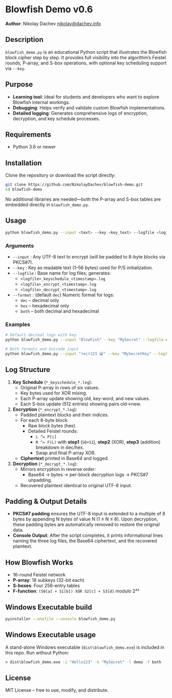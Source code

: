 # Blowfish Demo v0.6

**Author**: Nikolay Dachev <nikolay@dachev.info>

## Description

`blowfish_demo.py` is an educational Python script that illustrates the Blowfish block cipher step by step. It provides full visibility into the algorithm’s Feistel rounds, P-array, and S-box operations, with optional key scheduling support via `--key`.

## Purpose

- **Learning tool**: Ideal for students and developers who want to explore Blowfish internal workings.
- **Debugging**: Helps verify and validate custom Blowfish implementations.
- **Detailed logging**: Generates comprehensive logs of encryption, decryption, and key schedule processes.

## Requirements

- Python 3.6 or newer

## Installation

Clone the repository or download the script directly:

```bash
git clone https://github.com/NikolayDachev/blowfish-demo.git
cd blowfish-demo
```

No additional libraries are needed—both the P-array and S-box tables are embedded directly in `blowfish_demo.py`.

## Usage

```bash
python blowfish_demo.py --input <text> --key <key_text> --logfile <log_basename> [--format dec|hex|both]
```

### Arguments

- `--input`   : Any UTF-8 text to encrypt (will be padded to 8-byte blocks via PKCS#7).
- `--key`     : Key as readable text (1–56 bytes) used for P/S initialization.
- `--logfile` : Base name for log files; generates:
  - `<logfile>_keyschedule_<timestamp>.log`
  - `<logfile>_encrypt_<timestamp>.log`
  - `<logfile>_decrypt_<timestamp>.log`
- `--format`  : (default `dec`) Numeric format for logs:
  - `dec`  – decimal only
  - `hex`  – hexadecimal only
  - `both` – both decimal and hexadecimal

### Examples

```bash
# Default decimal logs with key
python blowfish_demo.py --input "BlowFish" --key "MySecret" --logfile demo

# Both formats and Unicode input
python blowfish_demo.py --input "тест123 😀" --key "MySecretKey" --logfile debug --format both
```

## Log Structure

1. **Key Schedule** (`*_keyschedule_*.log`):
   - Original P-array in rows of six values.
   - Key bytes used for XOR mixing.
   - Each P-array update showing old, key-word, and new values.
   - Each S-box update (512 entries) showing pairs old→new.
2. **Encryption** (`*_encrypt_*.log`):
   - Padded plaintext blocks and their indices.
   - For each 8-byte block:
     - Raw block bytes (hex).
     - Detailed Feistel rounds:
       - `L ^= P[i]`
       - `R ^= F(L)` with **step1** (`S0+S1`), **step2** (XOR), **step3** (addition) breakdown in dec/hex.
       - Swap and final P-array XOR.
   - **Ciphertext** printed in Base64 and logged.
3. **Decryption** (`*_decrypt_*.log`):
   - Mirrors encryption in reverse order:
     - Base64 → bytes → per-block decryption logs → PKCS#7 unpadding.
   - Recovered plaintext identical to original UTF-8 input.

## Padding & Output Details

- **PKCS#7 padding** ensures the UTF-8 input is extended to a multiple of 8 bytes by appending N bytes of value N (1 ≤ N ≤ 8). Upon decryption, these padding bytes are automatically removed to restore the original data.
- **Console Output**: After the script completes, it prints informational lines naming the three log files, the Base64 ciphertext, and the recovered plaintext.

## How Blowfish Works

- 16-round Feistel network
- **P-array**: 18 subkeys (32-bit each)
- **S-boxes**: Four 256-entry tables
- **F-function**: `(S0[a] + S1[b]) XOR S2[c] + S3[d]` modulo 2³²

## Windows Executable build

```bat
pyinstaller --onefile --console blowfish_demo.py
```

## Windows Executable usage

A stand-alone Windows executable (`dist\blowfish_demo.exe`) is included in this repo. Run without Python:

```bat
> dist\blowfish_demo.exe -i "Hello123" -k "MySecret" -l demo -f both
```

## License

MIT License – free to use, modify, and distribute.
